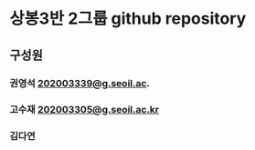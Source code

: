 # 상봉3반 2그룹 github repository

## 구성원
### 권영석 202003339@g.seoil.ac.
### 고수재 202003305@g.seoil.ac.kr
### 김다연
